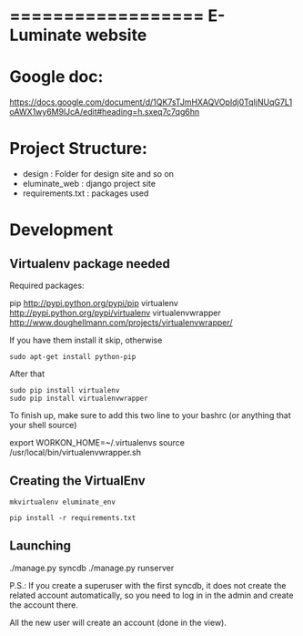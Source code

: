 ==================
E-Luminate website
==================

Google doc:
===========

https://docs.google.com/document/d/1QK7sTJmHXAQVOpIdj0TqIjNUqG7L1oAWX1wy6M9lJcA/edit#heading=h.sxeq7c7qg6hn

Project Structure:
==================


- design : Folder for design site and so on
- eluminate_web : django project site
- requirements.txt : packages used


Development
===========

Virtualenv package needed
-------------------------

Required packages:

pip http://pypi.python.org/pypi/pip
virtualenv http://pypi.python.org/pypi/virtualenv
virtualenvwrapper http://www.doughellmann.com/projects/virtualenvwrapper/

If you have them install it skip, otherwise

	sudo apt-get install python-pip

After that

	sudo pip install virtualenv
	sudo pip install virtualenvwrapper

To finish up, make sure to add this two line to your bashrc (or anything that your shell source)

export WORKON_HOME=~/.virtualenvs
source /usr/local/bin/virtualenvwrapper.sh

Creating the VirtualEnv
-----------------------

	mkvirtualenv eluminate_env

	pip install -r requirements.txt
	
Launching
---------

./manage.py syncdb
./manage.py runserver

P.S.: If you create a superuser with the first syncdb, it does not create the related account automatically,
so you need to log in in the admin and create the account there.

All the new user will create an account (done in the view).







